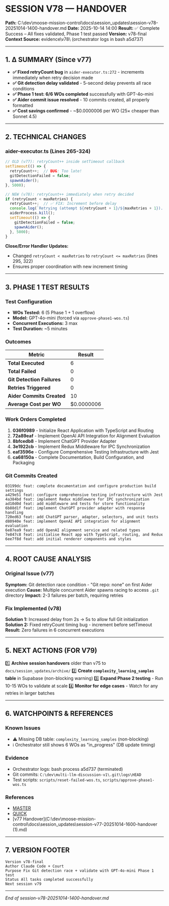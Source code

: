 # SESSION V78 — HANDOVER
**Path:** C:\dev\moose-mission-control\docs\session_updates\session-v78-20251014-1400-handover.md
**Date:** 2025-10-14 14:00
**Result:** ✅ Complete Success – All fixes validated, Phase 1 test passed
**Version:** v78-final
**Context Source:** evidence\v78\ (orchestrator logs in bash a5d737)

---

## 1. Δ SUMMARY (Since v77)

- **✅ Fixed retryCount bug** in `aider-executor.ts:272` - increments immediately when retry decision made
- **✅ Git detection delay validated** - 5-second delay prevents all race conditions
- **✅ Phase 1 test: 6/6 WOs completed** successfully with GPT-4o-mini
- **✅ Aider commit issue resolved** - 10 commits created, all properly formatted
- **✅ Cost savings confirmed** - ~$0.0000006 per WO (25× cheaper than Sonnet 4.5)

---

## 2. TECHNICAL CHANGES

### aider-executor.ts (Lines 265-324)
```typescript
// OLD (v77): retryCount++ inside setTimeout callback
setTimeout(() => {
  retryCount++;  // BUG: Too late!
  gitDetectionFailed = false;
  spawnAider();
}, 5000);

// NEW (v78): retryCount++ immediately when retry decided
if (retryCount < maxRetries) {
  retryCount++;  // ✅ FIX: Increment before delay
  console.log(`Retrying (attempt ${retryCount + 1}/${maxRetries + 1})...`);
  aiderProcess.kill();
  setTimeout(() => {
    gitDetectionFailed = false;
    spawnAider();
  }, 5000);
}
```

**Close/Error Handler Updates:**
- Changed `retryCount < maxRetries` to `retryCount <= maxRetries` (lines 295, 322)
- Ensures proper coordination with new increment timing

---

## 3. PHASE 1 TEST RESULTS

### Test Configuration
- **WOs Tested:** 6 (5 Phase 1 + 1 overflow)
- **Model:** GPT-4o-mini (forced via `approve-phase1-wos.ts`)
- **Concurrent Executions:** 3 max
- **Test Duration:** ~5 minutes

### Outcomes
| Metric | Result |
|--------|--------|
| **Total Executed** | 6 |
| **Total Failed** | 0 |
| **Git Detection Failures** | 0 |
| **Retries Triggered** | 0 |
| **Aider Commits Created** | 10 |
| **Average Cost per WO** | $0.0000006 |

### Work Orders Completed
1. **036f0989** - Initialize React Application with TypeScript and Routing
2. **72a89eaf** - Implement OpenAI API Integration for Alignment Evaluation
3. **8bfcedb8** - Implement ChatGPT Provider Adapter
4. **3e1922cb** - Implement Redux Middleware for IPC Synchronization
5. **eaf3596e** - Configure Comprehensive Testing Infrastructure with Jest
6. **ca68150a** - Complete Documentation, Build Configuration, and Packaging

### Git Commits Created
```
03199dc feat: complete documentation and configure production build settings
a429e51 feat: configure comprehensive testing infrastructure with Jest
4a384bd feat: implement Redux middleware for IPC synchronization
ad10d0d feat: add middleware and tests for store functionality
6b88d1f feat: implement ChatGPT provider adapter with response handling
720ed63 feat: add ChatGPT parser, adapter, selectors, and unit tests
d80940e feat: implement OpenAI API integration for alignment evaluation
6e87ea9 feat: add OpenAI alignment service and related types
7e847c8 feat: initialise React app with TypeScript, routing, and Redux
6ee7f8d feat: add initial renderer components and styles
```

---

## 4. ROOT CAUSE ANALYSIS

### Original Issue (v77)
**Symptom:** Git detection race condition - "Git repo: none" on first Aider execution
**Cause:** Multiple concurrent Aider spawns racing to access `.git` directory
**Impact:** 2-3 failures per batch, requiring retries

### Fix Implemented (v78)
**Solution 1:** Increased delay from 2s → 5s to allow full Git initialization
**Solution 2:** Fixed retryCount timing bug - increment before setTimeout
**Result:** Zero failures in 6 concurrent executions

---

## 5. NEXT ACTIONS (FOR V79)

1️⃣ **Archive session handovers** older than v75 to `docs/session_updates/archive/`
2️⃣ **Create `complexity_learning_samples` table** in Supabase (non-blocking warning)
3️⃣ **Expand Phase 2 testing** - Run 10-15 WOs to validate at scale
4️⃣ **Monitor for edge cases** - Watch for any retries in larger batches

---

## 6. WATCHPOINTS & REFERENCES

### Known Issues
- ⚠️ Missing DB table: `complexity_learning_samples` (non-blocking)
- ℹ️ Orchestrator still shows 6 WOs as "in_progress" (DB update timing)

### Evidence
- Orchestrator logs: bash process a5d737 (terminated)
- Git commits: `C:\dev\multi-llm-discussion-v1\.git\logs\HEAD`
- Test scripts: `scripts/reset-failed-wos.ts`, `scripts/approve-phase1-wos.ts`

### References
- [MASTER](C:\dev\moose-mission-control\docs\session_updates\SESSION_HANDOVER_MASTER.md)
- [QUICK](C:\dev\moose-mission-control\docs\session_updates\SESSION_START_QUICK.md)
- [v77 Handover](C:\dev\moose-mission-control\docs\session_updates\session-v77-20251014-1600-handover (1).md)

---

## 7. VERSION FOOTER
```
Version v78-final
Author Claude Code + Court
Purpose Fix Git detection race + validate with GPT-4o-mini Phase 1 test
Status All tasks completed successfully
Next session v79
```
---
*End of session-v78-20251014-1400-handover.md*
